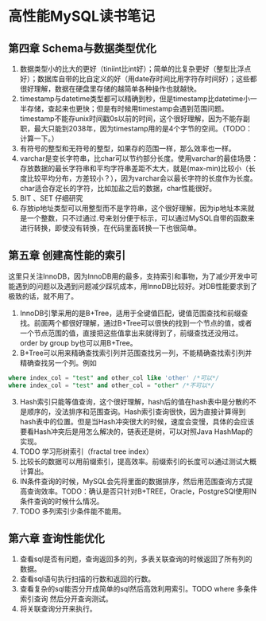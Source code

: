 # 高性能MySQL读书笔记

## 第四章 Schema与数据类型优化
1. 数据类型小的比大的更好（tiniint比int好）；简单的比复杂更好（整型比浮点好）；数据库自带的比自定义的好（用date存时间比用字符存时间好）；这些都很好理解，数据在硬盘里存储的越简单各种操作也就越快。
2. timestamp与datetime类型都可以精确到秒，但是timestamp比datetime小一半存储，查起来也更快；但是有时候用timestamp会遇到范围问题。timestamp不能存unix时间戳0s以前的时间，这个很好理解，因为不能存副职，最大只能到2038年，因为timestamp用的是4个字节的空间。（TODO：计算一下。）
3. 有符号的整型和无符号的整型，如果存的范围一样，那么效率也一样。
4. varchar是变长字符串，比char可以节约部分长度。使用varchar的最佳场景：存放数据的最长字符串和平均字符串差距不太大，就是(max-min)比较小（长度比较平均分布，方差较小？），因为varchar会以最长字符的长度作为长度。char适合存定长的字符，比如加盐之后的数据，char性能很好。
5. BIT 、SET 仔细研究
6. 存放ip地址类型可以用整型而不是字符串，这个很好理解，因为ip地址本来就是一个整数，只不过通过.号来划分便于标示，可以通过MySQL自带的函数来进行转换，即使没有转换，在代码里面转换一下也很简单。

## 第五章 创建高性能的索引
这里只关注InnoDB，因为InnoDB用的最多，支持索引和事物，为了减少开发中可能遇到的问题以及遇到问题减少踩坑成本，用InnoDB比较好。对DB性能要求到了极致的话，就不用了。	
1. InnoDB引擎采用的是B+Tree，适用于全键值匹配，键值范围查找和前缀查找。前面两个都很好理解，通过B+Tree可以很快的找到一个节点的值，或者一个节点范围的值，直接把这些值拿出来就得到了，前缀查找还没用过。order by group by也可以用B+Tree。
2. B+Tree可以用来精确查找索引列并范围查找另一列，不能精确查找索引列并精确查找另一个列。例如 
```sql
where index_col = "test" and other_col like 'other' /*可以*/
where index_col = "test" and other_col = "other" /*不可以*/
```
3. Hash索引只能等值查询，这个很好理解，hash后的值在hash表中是分散的不是顺序的，没法排序和范围查询。Hash索引查询很快，因为直接计算得到hash表中的位置。但是当Hash冲突很大的时候，速度会变慢，具体的会应该要看Hash冲突后是用怎么解决的，链表还是树，可以对照Java HashMap的实现。
4. TODO 学习形树索引（fractal tree index）
5. 比较长的数据可以用前缀索引，提高效率。前缀索引的长度可以通过测试大概计算出。
6. IN条件查询的时候，MySQL会先将里面的数据排序，然后用范围查询方式提高查询效率。TODO：确认是否只针对B+TREE，Oracle，PostgreSQl使用IN条件查询的时候什么情况。
7. TODO 多列索引少条件能不能用。

## 第六章 查询性能优化
1. 查看sql是否有问题，查询返回多的列，多表关联查询的时候返回了所有列的数据。
2. 查看sql语句执行扫描的行数和返回的行数。
3. 查看复杂的sql能否分开成简单的sql然后高效利用索引。TODO where 多条件索引查询 然后分开查询测试。
4. 将关联查询分开来执行。
